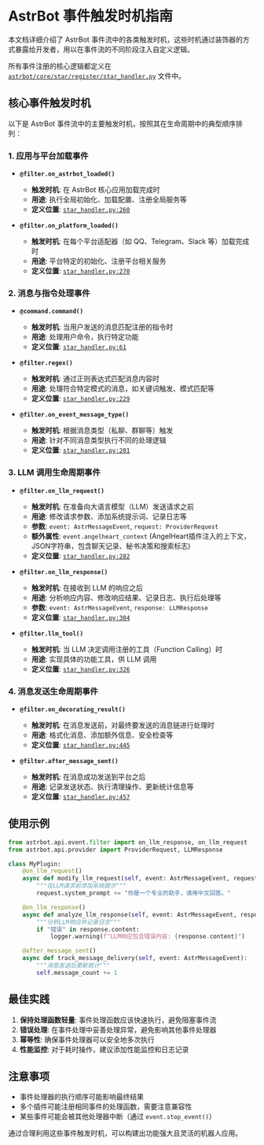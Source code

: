 # AstrBot 事件触发时机指南

本文档详细介绍了 AstrBot 事件流中的各类触发时机，这些时机通过装饰器的方式暴露给开发者，用以在事件流的不同阶段注入自定义逻辑。

所有事件注册的核心逻辑都定义在 [`astrbot/core/star/register/star_handler.py`](astrbot/core/star/register/star_handler.py) 文件中。

## 核心事件触发时机

以下是 AstrBot 事件流中的主要触发时机，按照其在生命周期中的典型顺序排列：

### 1. 应用与平台加载事件

- **`@filter.on_astrbot_loaded()`**
  - **触发时机**: 在 AstrBot 核心应用加载完成时
  - **用途**: 执行全局初始化、加载配置、注册全局服务等
  - **定义位置**: [`star_handler.py:260`](astrbot/core/star/register/star_handler.py:260)

- **`@filter.on_platform_loaded()`**
  - **触发时机**: 在每个平台适配器（如 QQ、Telegram、Slack 等）加载完成时
  - **用途**: 平台特定的初始化、注册平台相关服务
  - **定义位置**: [`star_handler.py:270`](astrbot/core/star/register/star_handler.py:270)

### 2. 消息与指令处理事件

- **`@command.command()`**
  - **触发时机**: 当用户发送的消息匹配注册的指令时
  - **用途**: 处理用户命令，执行特定功能
  - **定义位置**: [`star_handler.py:61`](astrbot/core/star/register/star_handler.py:61)

- **`@filter.regex()`**
  - **触发时机**: 通过正则表达式匹配消息内容时
  - **用途**: 处理符合特定模式的消息，如关键词触发、模式匹配等
  - **定义位置**: [`star_handler.py:229`](astrbot/core/star/register/star_handler.py:229)

- **`@filter.on_event_message_type()`**
  - **触发时机**: 根据消息类型（私聊、群聊等）触发
  - **用途**: 针对不同消息类型执行不同的处理逻辑
  - **定义位置**: [`star_handler.py:201`](astrbot/core/star/register/star_handler.py:201)

### 3. LLM 调用生命周期事件

- **`@filter.on_llm_request()`**
  - **触发时机**: 在准备向大语言模型（LLM）发送请求之前
  - **用途**: 修改请求参数、添加系统提示词、记录日志等
  - **参数**: `event: AstrMessageEvent`, `request: ProviderRequest`
  - **额外属性**: `event.angelheart_context` (AngelHeart插件注入的上下文，JSON字符串，包含聊天记录、秘书决策和搜索标志)
  - **定义位置**: [`star_handler.py:282`](astrbot/core/star/register/star_handler.py:282)

- **`@filter.on_llm_response()`**
  - **触发时机**: 在接收到 LLM 的响应之后
  - **用途**: 分析响应内容、修改响应结果、记录日志、执行后处理等
  - **参数**: `event: AstrMessageEvent`, `response: LLMResponse`
  - **定义位置**: [`star_handler.py:304`](astrbot/core/star/register/star_handler.py:304)

- **`@filter.llm_tool()`**
  - **触发时机**: 当 LLM 决定调用注册的工具（Function Calling）时
  - **用途**: 实现具体的功能工具，供 LLM 调用
  - **定义位置**: [`star_handler.py:326`](astrbot/core/star/register/star_handler.py:326)

### 4. 消息发送生命周期事件

- **`@filter.on_decorating_result()`**
  - **触发时机**: 在消息发送前，对最终要发送的消息链进行处理时
  - **用途**: 格式化消息、添加额外信息、安全检查等
  - **定义位置**: [`star_handler.py:445`](astrbot/core/star/register/star_handler.py:445)

- **`@filter.after_message_sent()`**
  - **触发时机**: 在消息成功发送到平台之后
  - **用途**: 记录发送状态、执行清理操作、更新统计信息等
  - **定义位置**: [`star_handler.py:457`](astrbot/core/star/register/star_handler.py:457)

## 使用示例

```python
from astrbot.api.event.filter import on_llm_response, on_llm_request
from astrbot.api.provider import ProviderRequest, LLMResponse

class MyPlugin:
    @on_llm_request()
    async def modify_llm_request(self, event: AstrMessageEvent, request: ProviderRequest):
        """在LLM请求前添加系统提示"""
        request.system_prompt += "你是一个专业的助手，请用中文回答。"

    @on_llm_response()
    async def analyze_llm_response(self, event: AstrMessageEvent, response: LLMResponse):
        """分析LLM响应并记录日志"""
        if "错误" in response.content:
            logger.warning(f"LLM响应包含错误内容: {response.content}")

    @after_message_sent()
    async def track_message_delivery(self, event: AstrMessageEvent):
        """消息发送后更新统计"""
        self.message_count += 1
```

## 最佳实践

1. **保持处理函数轻量**: 事件处理函数应该快速执行，避免阻塞事件流
2. **错误处理**: 在事件处理中妥善处理异常，避免影响其他事件处理器
3. **幂等性**: 确保事件处理器可以安全地多次执行
4. **性能监控**: 对于耗时操作，建议添加性能监控和日志记录

## 注意事项

- 事件处理器的执行顺序可能影响最终结果
- 多个插件可能注册相同事件的处理函数，需要注意兼容性
- 某些事件可能会被其他处理器中断（通过 `event.stop_event()`）

通过合理利用这些事件触发时机，可以构建出功能强大且灵活的机器人应用。